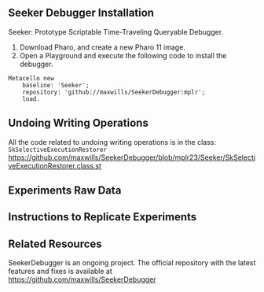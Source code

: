 ## Seeker Debugger Installation
Seeker: Prototype Scriptable Time-Traveling Queryable Debugger.

1. Download Pharo, and create a new Pharo 11 image.
2. Open a Playground and execute the following code to install the debugger.

```Smalltalk
Metacello new
    baseline: 'Seeker';
    repository: 'github://maxwills/SeekerDebugger:mplr';
    load.
```

## Undoing Writing Operations 

All the code related to undoing writing operations is in the class: `SkSelectiveExecutionRestorer` https://github.com/maxwills/SeekerDebugger/blob/mplr23/Seeker/SkSelectiveExecutionRestorer.class.st

## Experiments Raw Data

## Instructions to Replicate Experiments

## Related Resources
SeekerDebugger is an ongoing project.
The official repository with the latest features and fixes is available at https://github.com/maxwills/SeekerDebugger
